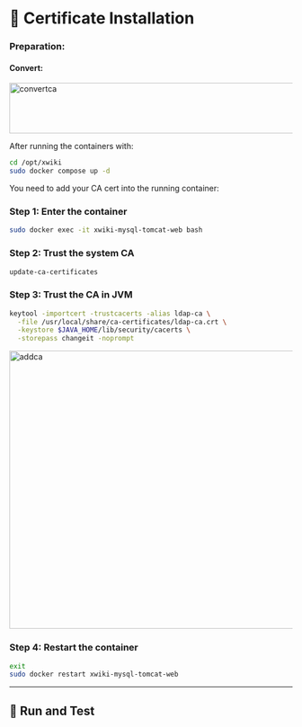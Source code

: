 # 🧰 Certificate Installation

### Preparation:

#### Convert:

<img width="1462" height="90" alt="convertca" src="https://github.com/user-attachments/assets/17f3e545-3ef0-4e57-a93b-4764f7f92ce6" />



After running the containers with:

```bash
cd /opt/xwiki
sudo docker compose up -d
```

You need to add your CA cert into the running container:

### Step 1: Enter the container

```bash
sudo docker exec -it xwiki-mysql-tomcat-web bash
```

### Step 2: Trust the system CA

```bash
update-ca-certificates
```

### Step 3: Trust the CA in JVM

```bash
keytool -importcert -trustcacerts -alias ldap-ca \
  -file /usr/local/share/ca-certificates/ldap-ca.crt \
  -keystore $JAVA_HOME/lib/security/cacerts \
  -storepass changeit -noprompt
```


<img width="1547" height="495" alt="addca" src="https://github.com/user-attachments/assets/8e6ab1d3-8b9a-44f1-9cee-12ed50d98054" />


### Step 4: Restart the container

```bash
exit
sudo docker restart xwiki-mysql-tomcat-web
```

---

## 🚀 Run and Test








